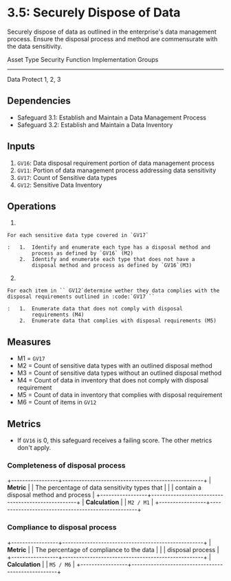 # 3.5: Securely Dispose of Data

Securely dispose of data as outlined in the enterprise's data management
process. Ensure the disposal process and method are commensurate with
the data sensitivity.

  Asset Type   Security Function   Implementation Groups
  ------------ ------------------- -----------------------
  Data         Protect             1, 2, 3

## Dependencies

-   Safeguard 3.1: Establish and Maintain a Data Management Process
-   Safeguard 3.2: Establish and Maintain a Data Inventory

## Inputs

1.  `GV16`: Data disposal requirement portion of data management process
2.  `GV11`: Portion of data management process addressing data
    sensitivity
3.  `GV17`: Count of Sensitive data types
4.  `GV12`: Sensitive Data Inventory

## Operations

1.  

    For each sensitive data type covered in `GV17`

    :   1.  Identify and enumerate each type has a disposal method and
            process as defined by `GV16` (M2)
        2.  Identify and enumerate each type that does not have a
            disposal method and process as defined by `GV16`(M3)

2.  

    For each item in `` GV12`determine wether they data complies with the disposal requirements outlined in :code:`GV17 ``

    :   1.  Enumerate data that does not comply with disposal
            requirements (M4)
        2.  Enumerate data that complies with disposal requirements (M5)

## Measures

-   M1 = `GV17`
-   M2 = Count of sensitive data types with an outlined disposal method
-   M3 = Count of sensitive data types without an outlined disposal
    method
-   M4 = Count of data in inventory that does not comply with disposal
    requirement
-   M5 = Count of data in inventory that complies with disposal
    requirement
-   M6 = Count of items in `GV12`

## Metrics

-   If `GV16` is 0, this safeguard receives a failing score. The other
    metrics don\'t apply.

### Completeness of disposal process

+-----------------+---------------------------------------------------+
| **Metric**      | | The percentage of data sensitivity types that   |
|                 |   contain a disposal method and process           |
+-----------------+---------------------------------------------------+
| **Calculation** | | `M2 / M1`                                       |
+-----------------+---------------------------------------------------+

### Compliance to disposal process

+-----------------+---------------------------------------------------+
| **Metric**      | | The percentage of compliance to the data        |
|                 |   disposal process                                |
+-----------------+---------------------------------------------------+
| **Calculation** | | `M5 / M6`                                       |
+-----------------+---------------------------------------------------+
